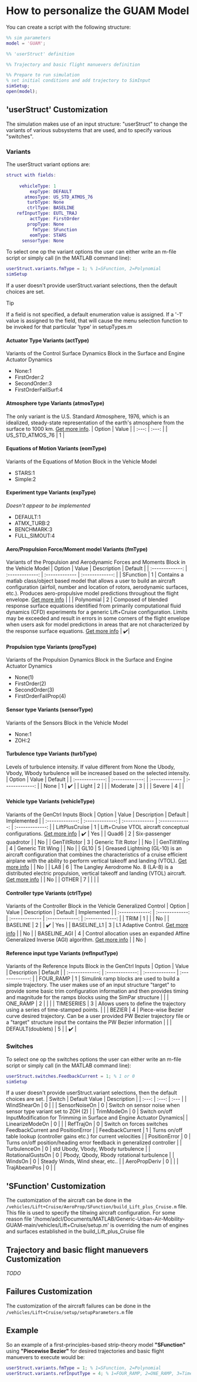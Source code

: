 # How to personalize the GUAM Model
You can create a script with the following structure:
```matlab
%% sim parameters
model = 'GUAM';

%% 'userStruct' definition

%% Trajectory and basic flight manuevers definition

%% Prepare to run simulation
% set initial conditions and add trajectory to SimInput
simSetup;
open(model);
```
## 'userStruct' Customization
The simulation makes use of an input structure: "userStruct" to change the variants of various subsystems that are used, and to specify various "switches". 

### Variants
The userStruct variant options are:
```matlab
struct with fields:
 
     vehicleType: 1
         expType: DEFAULT
       atmosType: US_STD_ATMOS_76
        turbType: None
        ctrlType: BASELINE
    refInputType: EUTL_TRAJ
         actType: FirstOrder
        propType: None
          fmType: SFunction
         eomType: STARS
      sensorType: None
```
To select one op the variant options the user can either write an m-file script or simply call (in the MATLAB command line):
```matlab
userStruct.variants.fmType = 1; % 1=SFunction, 2=Polynomial
simSetup
```
If a user doesn't provide userStruct.variant selections, then the default choices are set. 

> [!TIP]
> If a field is not specified, a default enumeration value is assigned.  If a '-1' value is assigned to the field, that will cause the menu selection function to be invoked for that particular 'type' in setupTypes.m

#### Actuator Type Variants (actType)
Variants of the Control Surface Dynamics Block in the Surface and Engine Actuator Dynamics
- None:1
- FirstOrder:2
- SecondOrder:3
- FirstOrderFailSurf:4

#### Atmosphere type Variants (atmosType)
The only variant is the U.S. Standard Atmosphere, 1976, which is an idealized, steady-state representation of the earth's atmosphere from the surface to 1000 km. [Get more info](https://ntrs.nasa.gov/citations/19770009539).
| Option  | Value |
| :---: | :---: |
| US_STD_ATMOS_76 | 1 |

#### Equations of Motion Variants (eomType)
Variants of the Equations of Motion Block in the Vehicle Model
- STARS:1
- Simple:2

#### Experiment type Variants (expType)
_Doesn't appear to be implemented_
- DEFAULT:1
- ATMX_TURB:2
- BENCHMARK:3
- FULL_SIMOUT:4

#### Aero/Propulsion Force/Moment model Variants (fmType)
Variants of the Propulsion and Aerodynamic Forces and Moments Block in the Vehicle Model
| Option  | Value | Description | Default |
| :-------------: | :-------------: | :------------- | :-------------: |
| SFunction  | 1  | Contains a matlab class/object based model that allows a user to build an aircraft configuration (airfoil, number and location of rotors, aerodynamic surfaces, etc.). Produces aero-propulsive model predictions throughout the flight envelope. [Get more info](https://doi.org/10.2514/6.2021-1720) | |
| Polynomial | 2  | Composed of blended response surface equations identified from primarily computational fluid dynamics (CFD) experiments for a generic Lift+Cruise configuration. Limits may be exceeded and result in errors in some corners of the flight envelope when users ask for model predictions in areas that are not characterized by the response surface equations. [Get more info](https://doi.org/10.2514/6.2021-3170) | ✔️|

#### Propulsion type Variants (propType)
Variants of the Propulsion Dynamics Block in the Surface and Engine Actuator Dynamics
- None(1)
- FirstOrder(2)
- SecondOrder(3) 
- FirstOrderFailProp(4)

#### Sensor type Variants (sensorType)
Variants of the Sensors Block in the Vehicle Model
- None:1
- ZOH:2

#### Turbulence type Variants (turbType)
Levels of turbulence intensity. If value different from None the Ubody, Vbody, Wbody turbulence will be increased based on the selected intensity.
| Option  | Value | Default |
| :-------------: | :-------------: | :------------- | :-------------: |
| None | 1 | ✔️ |
| Light | 2 |  |
| Moderate | 3 |  |
| Severe | 4 |  |

#### Vehicle type Variants (vehicleType)
Variants of the GenCtrl Inputs Block
| Option  | Value | Description | Default | Implemented |
| :-------------: | :-------------: | :------------- | :-------------: | :-------------: |
| LiftPlusCruise | 1 | Lift+Cruise VTOL aircraft conceptual configurations. [Get more info](https://arc.aiaa.org/doi/10.2514/6.2018-3847) | ✔️ | Yes |
| Quad6 | 2 | Six-passenger quadrotor |  | No |
| GenTiltRotor | 3 | Generic Tilt Rotor |  | No |
| GenTiltWing | 4 | Generic Tilt Wing |  | No |
| GL10 | 5 | Greased Lightning (GL-10) is an aircraft configuration that combines the characteristics of a cruise efficient airplane with the ability to perform vertical takeoff and landing (VTOL). [Get more info](https://ntrs.nasa.gov/citations/20170007194) |  | No |
| LA8 | 6 | The Langley Aerodrome No. 8 (LA-8) is a distributed electric propulsion, vertical takeoff and landing (VTOL) aircraft. [Get more info](https://ntrs.nasa.gov/citations/20205011023) |  | No |
| OTHER | 7 |  |  |  |

#### Controller type Variants (ctrlType)
Variants of the Controller Block in the Vehicle Generalized Control
| Option  | Value | Description | Default | Implemented |
| :-------------: | :-------------: | :------------- | :-------------: | :-------------: |
| TRIM | 1 |  |  | No |
| BASELINE | 2 |  | ✔️ | Yes |
| BASELINE_L1 | 3 | L1 Adaptive Control. [Get more info](https://ntrs.nasa.gov/citations/20220017506) |  | No |
| BASELINE_AGI | 4 | Control allocation uses an expanded Affine Generalized Inverse (AGI) algorithm. [Get more info](https://ntrs.nasa.gov/citations/20205010869) |  | No |

#### Reference input type Variants (refInputType)
Variants of the Reference Inputs Block in the GenCtrl Inputs
| Option  | Value | Description | Default |
| :-------------: | :-------------: | :------------- | :-------------: |
| FOUR_RAMP   | 1 | Simulink ramp blocks are used to build a simple trajectory. The user makes use of an input structure "target" to provide some basic trim configuration information and then provides timing and magnitude for the ramps blocks using the SimPar structure |  |
| ONE_RAMP    | 2 |  |  |
| TIMESERIES  | 3 | Allows users to define the trajectory using a series of time-stamped points. |  |
| BEZIER      | 4 | Piece-wise Bezier curve desired trajectory. Can be a user provided PW Bezier trajectory file or a "target" structure input the contains the PW Bezier information |  |
| DEFAULT(doublets) | 5 |  | ✔️ |


### Switches
To select one op the switches options the user can either write an m-file script or simply call (in the MATLAB command line):
```matlab
userStruct.switches.FeedbackCurrent = 1; % 1 or 0
simSetup
```
If a user doesn't provide userStruct.variant selections, then the default choices are set. 
| Switch  | Default Value | Description |
| :---: | :---: | :--- |
| WindShearOn | 0 | |
| SensorNoiseOn | 0 | Switch on sensor noise when sensor type variant set to ZOH (2) |
| TrimModeOn | 0 | Switch on/off InputModification for Trimming in Surface and Engine Actuator Dynamics|
| LinearizeModeOn | 0 | |
| RefTrajOn | 0 | Switch on forces switches FeedbackCurrent and PositionError |
| FeedbackCurrent | 1 | Turns on/off table lookup (controller gains etc.) for current velocities |
| PositionError | 0 | Turns on/off position/heading error feedback in generalized controller |
| TurbulenceOn | 0 | std Ubody, Vbody, Wbody turbulence |
| RotationalGustsOn | 0 | Pbody, Qbody, Rbody rotational turbulence |
| WindsOn | 0 | Steady Winds, Wind shear, etc.. |
| AeroPropDeriv | 0 | |
| TrajAbeamPos | 0 | |

## 'SFunction' Customization
The customization of the aircraft can be done in the `/vehicles/Lift+Cruise/AeroProp/SFunction/build_Lift_plus_Cruise.m` file. This file is used to specify the tiltwing aircraft configuration.
For some reason file '/home/adcl/Documents/MATLAB/Generic-Urban-Air-Mobility-GUAM-main/vehicles/Lift+Cruise/setup.m' is overriding the num of engines and surfaces established in the build_Lift_plus_Cruise file

## Trajectory and basic flight manuevers Customization
_TODO_

## Failures Customization
The customization of the aircraft failures can be done in the `/vehicles/Lift+Cruise/setup/setupParameters.m` file

## Example
So an example of a first-principles-based strip-theory model **"SFunction"** using **"Piecewise Bezier"** for desired trajectories and basic flight manuevers to execute would be:
```matlab
userStruct.variants.fmType = 1; % 1=SFunction, 2=Polynomial
userStruct.variants.refInputType = 4; % 1=FOUR_RAMP, 2=ONE_RAMP, 3=Timeseries, 4=Piecewise Bezier, 5=Default(doublets)
```

